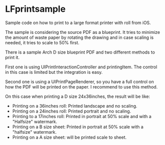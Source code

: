 LFprintsample
=============

Sample code on how to print to a large format printer with roll from iOS. 

The sample is considering the source PDF as a blueprint. It tries to minimize the amount of waste paper by rotating the drawing and in case scaling is needed, it tries to scale to 50% first.

There is a sample Arch D size blueprint PDF and two different methods to print it.

First one is using UIPrintInteractionController and printingItem. The control in this case is limited but the integration is easy.

Second one is using a UIPrintPageRenderer, so you have a full control on how the PDF will be printed on the paper. I recommend to use this method. 

On this case when printing a D size 24x36inches, the result will be like:

* Printing on a 36inches roll: Printed landscape and no scaling.
* Printing on a 24inches roll: Printed portrait and no scaling.
* Printing to a 17inches roll: Printed in portrait at 50% scale and with a "Halfsize" watermark.
* Printing on a B size sheet: Printed in portrait at 50% scale with a "halfsize" watermark.
* Printing on a A size sheet: will be printed scale to sheet.









